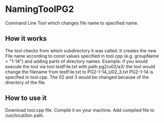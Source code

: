 # NamingToolPG2
Command Line Tool which changes file name to specified name.

## How it works
The tool checks from which subdirectory it was called.
It creates the new File name according to const values specified in tool.cpp (e.g. groupName = "1-14") and adding parts of directory names.
Example: if you would execute the tool via tool testFile.txt with path pg2/u02/a3/ the tool would change the filename from testFile.txt to PG2-1-14_U02_3.txt
PG2-1-14 is specified in tool.cpp. The 02 and 3 would be changed because of the directory of the file. 

## How to use it
Download tool.cpp file.
Compile it on your machine.
Add compiled file to /usr/local/bin path.
